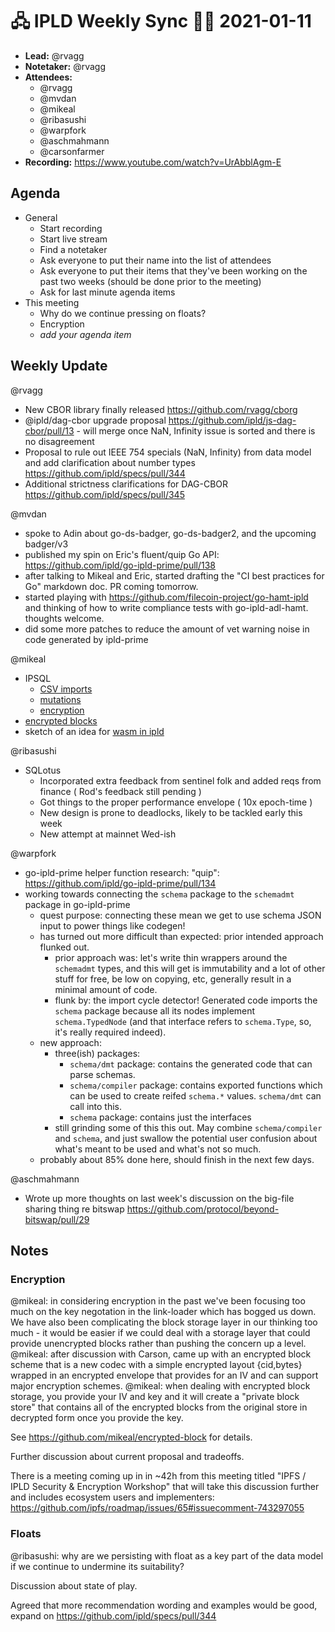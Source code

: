# 🖧 IPLD Weekly Sync 🙌🏽 2021-01-11

- **Lead:** @rvagg
- **Notetaker:** @rvagg
- **Attendees:**
  - @rvagg 
  - @mvdan 
  - @mikeal
  - @ribasushi
  - @warpfork 
  - @aschmahmann 
  - @carsonfarmer
- **Recording:** https://www.youtube.com/watch?v=UrAbblAgm-E

## Agenda

- General
  - Start recording
  - Start live stream
  - Find a notetaker
  - Ask everyone to put their name into the list of attendees
  - Ask everyone to put their items that they've been working on the past two weeks (should be done prior to the meeting)
  - Ask for last minute agenda items
- This meeting
  - Why do we continue pressing on floats?
  - Encryption
  - _add your agenda item_


## Weekly Update

@rvagg
 - New CBOR library finally released https://github.com/rvagg/cborg
 - @ipld/dag-cbor upgrade proposal https://github.com/ipld/js-dag-cbor/pull/13 - will merge once NaN, Infinity issue is sorted and there is no disagreement
 - Proposal to rule out IEEE 754 specials (NaN, Infinity) from data model and add clarification about number types https://github.com/ipld/specs/pull/344
 - Additional strictness clarifications for DAG-CBOR https://github.com/ipld/specs/pull/345

@mvdan 
- spoke to Adin about go-ds-badger, go-ds-badger2, and the upcoming badger/v3
- published my spin on Eric's fluent/quip Go API: https://github.com/ipld/go-ipld-prime/pull/138
- after talking to Mikeal and Eric, started drafting the "CI best practices for Go" markdown doc. PR coming tomorrow.
- started playing with https://github.com/filecoin-project/go-hamt-ipld and thinking of how to write compliance tests with go-ipld-adl-hamt. thoughts welcome.
- did some more patches to reduce the amount of vet warning noise in code generated by ipld-prime

@mikeal
- IPSQL
  - [CSV imports](https://github.com/mikeal/IPSQL/blob/master/docs/importing-csv.md)
  - [mutations](https://github.com/mikeal/IPSQL/blob/master/docs/create-and-insert.md)
  - [encryption](https://github.com/mikeal/IPSQL/blob/master/docs/encryption.md)
- [encrypted blocks](https://github.com/mikeal/encrypted-block)
- sketch of an idea for [wasm in ipld](https://github.com/mikeal/ipld-wasm)

@ribasushi
- SQLotus
    - Incorporated extra feedback from sentinel folk and added reqs from finance ( Rod's feedback still pending )
    - Got things to the proper performance envelope ( 10x epoch-time )
    - New design is prone to deadlocks, likely to be tackled early this week
    - New attempt at mainnet Wed-ish

@warpfork
- go-ipld-prime helper function research: "quip": https://github.com/ipld/go-ipld-prime/pull/134
- working towards connecting the `schema` package to the `schemadmt` package in go-ipld-prime
	- quest purpose: connecting these mean we get to use schema JSON input to power things like codegen!
	- has turned out more difficult than expected: prior intended approach flunked out.
		- prior approach was: let's write thin wrappers around the `schemadmt` types, and this will get is immutability and a lot of other stuff for free, be low on copying, etc, generally result in a minimal amount of code.
		- flunk by: the import cycle detector!  Generated code imports the `schema` package because all its nodes implement `schema.TypedNode` (and that interface refers to `schema.Type`, so, it's really required indeed).
	- new approach:
		- three(ish) packages:
			- `schema/dmt` package: contains the generated code that can parse schemas.
			- `schema/compiler` package: contains exported functions which can be used to create reifed `schema.*` values.  `schema/dmt` can call into this.
			- `schema` package: contains just the interfaces
		- still grinding some of this this out.  May combine `schema/compiler` and `schema`, and just swallow the potential user confusion about what's meant to be used and what's not so much.
	- probably about 85% done here, should finish in the next few days.

@aschmahmann 
 - Wrote up more thoughts on last week's discussion on the big-file sharing thing re bitswap https://github.com/protocol/beyond-bitswap/pull/29

## Notes

### Encryption

@mikeal: in considering encryption in the past we've been focusing too much on the key negotation in the link-loader which has bogged us down. We have also been complicating the block storage layer in our thinking too much - it would be easier if we could deal with a storage layer that could provide unencrypted blocks rather than pushing the concern up a level.
@mikeal: after discussion with Carson, came up with an encrypted block scheme that is a new codec with a simple encrypted layout {cid,bytes} wrapped in an encrypted envelope that provides for an IV and can support major encryption schemes.
@mikeal: when dealing with encrypted block storage, you provide your IV and key and it will create a "private block store" that contains all of the encrypted blocks from the original store in decrypted form once you provide the key.

See https://github.com/mikeal/encrypted-block for details.

Further discussion about current proposal and tradeoffs.

There is a meeting coming up in in ~42h from this meeting titled "IPFS / IPLD Security & Encryption Workshop" that will take this discussion further and includes ecosystem users and implementers: https://github.com/ipfs/roadmap/issues/65#issuecomment-743297055

### Floats

@ribasushi: why are we persisting with float as a key part of the data model if we continue to undermine its suitability?

Discussion about state of play.

Agreed that more recommendation wording and examples would be good, expand on https://github.com/ipld/specs/pull/344
